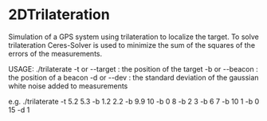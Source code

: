 # 2DTrilateration
Simulation of a GPS system using trilateration to localize the target.
To solve trilateration Ceres-Solver is used to minimize the sum of the squares of the errors of the measurements.

USAGE:
./trilaterate
-t or --target <double> <double> : the position of the target
-b or --beacon <double> <double> : the position of a beacon
-d or --dev <double> : the standard deviation of the gaussian white noise added to measurements

e.g.
./trilaterate -t 5.2 5.3 -b 1.2 2.2 -b 9.9 10 -b 0 8 -b 2 3 -b 6 7 -b 10 1 -b 0 15 -d 1

